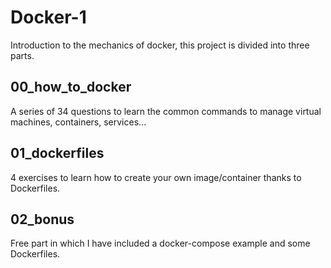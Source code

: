 # Docker-1

Introduction to the mechanics of docker, this project is divided into three parts.

## 00_how_to_docker

A series of 34 questions to learn the common commands to manage virtual machines, containers, services...

## 01_dockerfiles

4 exercises to learn how to create your own image/container thanks to Dockerfiles.

## 02_bonus

Free part in which I have included a docker-compose example and some Dockerfiles.